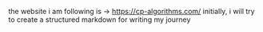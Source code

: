 the website i am following is -> https://cp-algorithms.com/
initially, i will try to create a structured markdown for writing my journey
